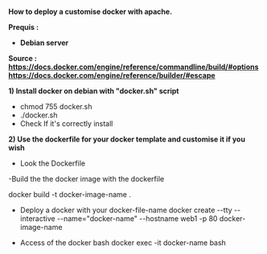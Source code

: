 <b>How to deploy a customise docker with apache.

Prequis : 
- Debian server

Source : 
https://docs.docker.com/engine/reference/commandline/build/#options
https://docs.docker.com/engine/reference/builder/#escape
</b>

<b>1) Install docker on debian with "docker.sh" script</b>

- chmod 755 docker.sh
- ./docker.sh
- Check If it's correctly install 


<b>2) Use the dockerfile for your docker template and customise it if you wish </b>

- Look the Dockerfile

-Build the the docker image with the dockerfile 

docker build -t docker-image-name .

- Deploy a docker with your docker-file-name
docker create --tty --interactive  --name="docker-name" --hostname web1 -p 80 docker-image-name

- Access of the docker bash 
docker exec -it docker-name bash
